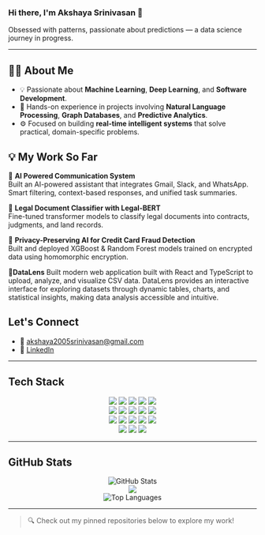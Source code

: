

### Hi there, I'm **Akshaya Srinivasan** 👋  
Obsessed with patterns, passionate about predictions — a data science journey in progress.

---
## 👩‍💻 About Me
- 💡 Passionate about **Machine Learning**, **Deep Learning**, and **Software Development**.
- 🔬 Hands-on experience in projects involving **Natural Language Processing**, **Graph Databases**, and **Predictive Analytics**.
- ⚙️ Focused on building **real-time intelligent systems** that solve practical, domain-specific problems.

## 💡 My Work So Far

🔹 **AI Powered Communication System**  
    Built an AI-powered assistant that integrates Gmail, Slack, and WhatsApp. Smart filtering, context-based responses, and unified task summaries.

🔹 **Legal Document Classifier with Legal-BERT**  
    Fine-tuned transformer models to classify legal documents into contracts, judgments, and land records.

🔹 **Privacy-Preserving AI for Credit Card Fraud Detection**  
    Built and deployed XGBoost & Random Forest models trained on encrypted data using homomorphic encryption.

🔹**DataLens**
    Built modern web application built with React and TypeScript to upload, analyze, and visualize CSV data. DataLens provides an interactive interface for exploring datasets through dynamic tables, charts, and statistical insights, making data analysis accessible and intuitive.


## Let's Connect
- 📧 akshaya2005srinivasan@gmail.com  
- 🔗 [LinkedIn](https://www.linkedin.com/in/akshaya-srinivasan-467a8b255) 

---

##  Tech Stack

<div align="center">

<img src="https://img.shields.io/badge/C-%2300599C.svg?style=for-the-badge&logo=c&logoColor=white">
<img src="https://img.shields.io/badge/C++-%2300599C.svg?style=for-the-badge&logo=c%2B%2B&logoColor=white">
<img src="https://img.shields.io/badge/Java-%23ED8B00.svg?style=for-the-badge&logo=openjdk&logoColor=white">
<img src="https://img.shields.io/badge/Python-%2314354C.svg?style=for-the-badge&logo=python&logoColor=white">
<img src="https://img.shields.io/badge/R-%23276DC3.svg?style=for-the-badge&logo=r&logoColor=white">
<br>
<img src="https://img.shields.io/badge/FastAPI-005571?style=for-the-badge&logo=fastapi">
<img src="https://img.shields.io/badge/Django-%23092E20.svg?style=for-the-badge&logo=django&logoColor=white">
<img src="https://img.shields.io/badge/MySQL-%234479A1.svg?style=for-the-badge&logo=mysql&logoColor=white">
<img src="https://img.shields.io/badge/MongoDB-%234ea94b.svg?style=for-the-badge&logo=mongodb&logoColor=white">
<img src="https://img.shields.io/badge/Neo4j-%2300A3D9.svg?style=for-the-badge&logo=neo4j&logoColor=white">
<br>
<img src="https://img.shields.io/badge/Pandas-%23150458.svg?style=for-the-badge&logo=pandas&logoColor=white">
<img src="https://img.shields.io/badge/NumPy-%23013243.svg?style=for-the-badge&logo=numpy&logoColor=white">
<img src="https://img.shields.io/badge/Matplotlib-%23ffffff.svg?style=for-the-badge&logo=Matplotlib&logoColor=black">
<img src="https://img.shields.io/badge/Seaborn-%2300A3D9.svg?style=for-the-badge&logoColor=white">
<img src="https://img.shields.io/badge/scikit--learn-%23F7931E.svg?style=for-the-badge&logo=scikit-learn&logoColor=white">
<br>
<img src="https://img.shields.io/badge/TensorFlow-%23FF6F00.svg?style=for-the-badge&logo=TensorFlow&logoColor=white">
<img src="https://img.shields.io/badge/PyTorch-%23EE4C2C.svg?style=for-the-badge&logo=pytorch&logoColor=white">
<img src="https://img.shields.io/badge/NLTK-%23009999.svg?style=for-the-badge&logoColor=white">

</div>

---

## GitHub Stats

<div align="center">

<img src="https://github-readme-stats.vercel.app/api?username=Akshaya150105&theme=radical&hide_border=false&include_all_commits=true&count_private=true" alt="GitHub Stats">  
<br>
<img src="https://github-readme-streak-stats.herokuapp.com/?user=Akshaya150105&theme=radical&hide_border=false">  
<br>
<img src="https://github-readme-stats.vercel.app/api/top-langs/?username=Akshaya150105&theme=radical&layout=compact&hide_border=false" alt="Top Languages">

</div>

---

> 🔍 Check out my pinned repositories below to explore my work!

